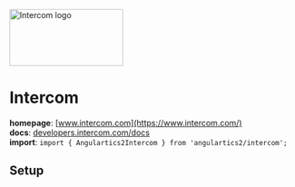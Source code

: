 <img 
    src="../../../assets/svg/intercom.svg" 
    alt="Intercom logo"
    height="100px"
    width="200px" />

# Intercom
__homepage__: [www.intercom.com](https://www.intercom.com/)  
__docs__: [developers.intercom.com/docs](https://developers.intercom.com/docs)  
__import__: `import { Angulartics2Intercom } from 'angulartics2/intercom';`  

## Setup
